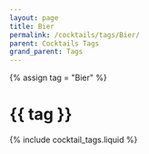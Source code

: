 ```yaml
---
layout: page
title: Bier
permalink: /cocktails/tags/Bier/
parent: Cocktails Tags
grand_parent: Tags
---
```

{% assign tag = "Bier" %}
# {{ tag }}
{% include cocktail_tags.liquid %}